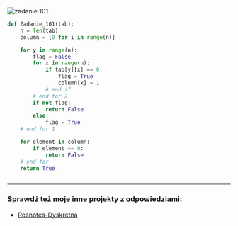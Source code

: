 <picture>
  <source srcset="../../srt/zbior_zadan/101.png" media="(prefers-color-scheme: light)">
  <source srcset="../../srt/zbior_zadan/black_101.png" media="(prefers-color-scheme: dark)">
  <img src="../../srt/zbior_zadan/black_101.png" alt="zadanie 101">
</picture>

```python
def Zadanie_101(tab):
    n = len(tab)
    column = [0 for i in range(n)]

    for y in range(n):
        flag = False
        for x in range(n):
            if tab[y][x] == 0:
                flag = True
                column[x] = 1
            # end if
        # end for 2
        if not flag:
            return False
        else:
            flag = True
    # end for 1

    for element in column:
        if element == 0:
            return False
    # end for
    return True



```

---
### Sprawdź też moje inne projekty z odpowiedziami:
- [Rosnotes-Dyskretna](https://github.com/kamilGie/Rosnotes-Dyskretna)
